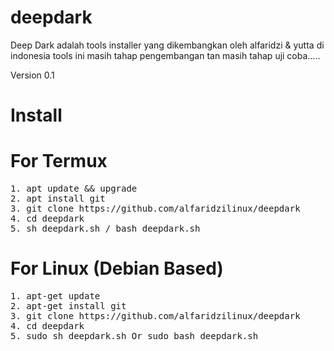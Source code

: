 # deepdark
Deep Dark adalah tools installer yang dikembangkan oleh alfaridzi &amp; yutta di indonesia tools ini masih tahap pengembangan tan masih tahap uji coba.....

Version 0.1

# Install

# For Termux
<pre>
1. apt update && upgrade
2. apt install git
3. git clone https://github.com/alfaridzilinux/deepdark
4. cd deepdark
5. sh deepdark.sh / bash deepdark.sh
</pre>

# For Linux (Debian Based)
<pre>
1. apt-get update 
2. apt-get install git
3. git clone https://github.com/alfaridzilinux/deepdark
4. cd deepdark
5. sudo sh deepdark.sh Or sudo bash deepdark.sh


